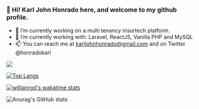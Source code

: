 ### 👋 Hi! Karl John Honrado here, and welcome to my github profile. 

<!-- 🔭 I’m currently working on an e-commerce project.
- 🌱 I’m currently learning AWS and programming best practices and design patterns.-->

-	:construction: I’m currently working on a multi tenancy insurtech platform.
- 🌱 I’m currently working with: Laravel, ReactJS, Vanilla PHP and MySQL
- 📫 You can reach me at karljohnhonrado@gmail.com and on Twitter @honradokarl

![](https://komarev.com/ghpvc/?username=honradokarl&color=green)

[![Top Langs](https://github-readme-stats.vercel.app/api/top-langs/?username=honradokarl&layout=compact)](https://github.com/anuraghazra/github-readme-stats)

[![willianrod's wakatime stats](https://github-readme-stats.vercel.app/api/wakatime?username=honradokarl&layout=compact)](https://github.com/anuraghazra/github-readme-stats)

![Anurag's GitHub stats](https://github-readme-stats.vercel.app/api?username=honradokarl&show_icons=true&theme=solarized-dark&include_all_commits=true&count_private=true&layout=compact)

<!--
**honradokarl/honradokarl** is a ✨ _special_ ✨ repository because its `README.md` (this file) appears on your GitHub profile.

Here are some ideas to get you started:

- 🔭 I’m currently working on ...
- 🌱 I’m currently learning ...
- 👯 I’m looking to collaborate on ...
- 🤔 I’m looking for help with ...
- 💬 Ask me about ...
- 📫 How to reach me: ...
- 😄 Pronouns: ...
- ⚡ Fun fact: ...
-->
